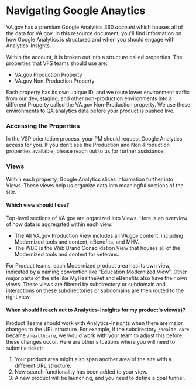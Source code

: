# Navigating Google Anaytics

VA.gov has a premium Google Analytics 360 *account* which houses all of the data for VA.gov. In this resource document, you'll find information on how Google Analytics is structured and when you should engage with Analytics-Insights. 

Within the account, it is broken out into a structure called properties. The properties that VFS teams should use are:

- VA.gov Production Property
- VA.gov Non-Production Property

Each property has its own unique ID, and we route lower environment traffic from our dev, staging, and other non-production environments into a different Property called the VA.gov Non-Production property. We use these environments to QA analytics data before your product is pushed live. 

### Accessing the Properties

In the VSP orientation process, your PM should request Google Analytics access for you. If you don't see the Production and Non-Production properties available, please reach out to us for further assistance. 

### Views

Within each property, Google Analytics slices information further into Views. These views help us organize data into meaningful sections of the site. 

#### Which view should I use? 
Top-level sections of VA.gov are organized into Views. Here is an overview of how data is aggregated within each view:

- The All VA.gov Production View includes all VA.gov content, including Modernized tools and content, eBenefits, and MHV. 
- The WBC is the Web Brand Consolidation View that houses all of the Modernized tools and content for veterans. 

For Product teams, each Modernized product area has its own view, indicated by a naming convention like "Education Modernized View". Other major parts of the site like MyHealtheVet and eBenefits also have their own views. These views are filtered by subdirectory or subdomain and interactions on these subdirectories or subdomains are then routed to the right view. 

#### When should I reach out to Analytics-Insights for my product's view(s)?

Product Teams should work with Analytics-Insights when there are major changes to the URL structure. For example, if the subdirectory `/health-care` became `/healthcare`, we would work with your team to adjust this before these changes occur. Here are other situations where you will need to submit a ticket: 

1. Your product area might also span another area of the site with a different URL structure. 
1. New search functionality has been added to your view.
1. A new product will be launching, and you need to define a goal funnel. 



